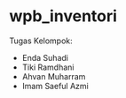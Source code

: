 # wpb_inventori

Tugas Kelompok:

- Enda Suhadi
- Tiki Ramdhani
- Ahvan Muharram
- Imam  Saeful Azmi